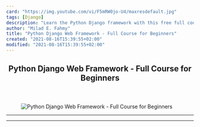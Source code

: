 ```yaml
---
card: "https://img.youtube.com/vi/F5mRW0jo-U4/maxresdefault.jpg"
tags: [Django]
description: "Learn the Python Django framework with this free full course "
author: "Milad E. Fahmy"
title: "Python Django Web Framework - Full Course for Beginners"
created: "2021-08-16T15:39:55+02:00"
modified: "2021-08-16T15:39:55+02:00"
---
```

<div class="site-wrapper">
<main id="site-main" class="site-main outer">
<div class="inner">
<article class="post-full post tag-django tag-python tag-youtube ">
<header class="post-full-header">
<h1 class="post-full-title">Python Django Web Framework - Full Course for Beginners</h1>
</header>
<figure class="post-full-image">
<picture>
<source media="(max-width: 700px)" sizes="1px" srcset="data:image/gif;base64,R0lGODlhAQABAIAAAAAAAP///yH5BAEAAAAALAAAAAABAAEAAAIBRAA7 1w">
<source media="(min-width: 701px)" sizes="(max-width: 800px) 400px,
(max-width: 1170px) 700px,
1400px" srcset="https://img.youtube.com/vi/F5mRW0jo-U4/maxresdefault.jpg 300w,
https://img.youtube.com/vi/F5mRW0jo-U4/maxresdefault.jpg 600w,
https://img.youtube.com/vi/F5mRW0jo-U4/maxresdefault.jpg 1000w,
https://img.youtube.com/vi/F5mRW0jo-U4/maxresdefault.jpg 2000w">
<img onerror="this.style.display='none'" src="https://img.youtube.com/vi/F5mRW0jo-U4/maxresdefault.jpg" alt="Python Django Web Framework - Full Course for Beginners">
</picture>
</figure>
<section class="post-full-content">
<div class="post-content">
</div>
<hr>
<hr>
</section>
</article>
</div>
</main>
</div>
<!-- Google Tag Manager (noscript) -->
<!-- End Google Tag Manager (noscript) -->
